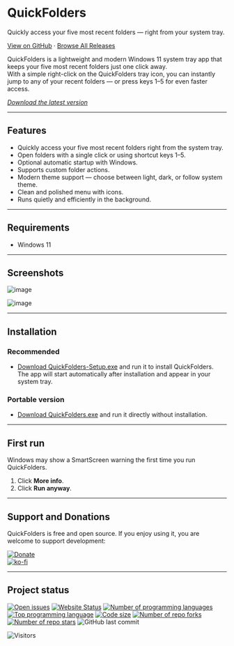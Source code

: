 # QuickFolders

Quickly access your five most recent folders — right from your system tray.

[View on GitHub](https://github.com/voltura/QuickFolders) · [Browse All Releases](https://github.com/voltura/QuickFolders/releases)

QuickFolders is a lightweight and modern Windows 11 system tray app that keeps your five most recent folders just one click away.  
With a simple right-click on the QuickFolders tray icon, you can instantly jump to any of your recent folders — or press keys 1–5 for even faster access.

[*Download the latest version*](https://github.com/voltura/QuickFolders/releases/latest/download/QuickFolders-Setup.exe)

---

## Features

- Quickly access your five most recent folders right from the system tray.
- Open folders with a single click or using shortcut keys 1–5.
- Optional automatic startup with Windows.
- Supports custom folder actions.
- Modern theme support — choose between light, dark, or follow system theme.
- Clean and polished menu with icons.
- Runs quietly and efficiently in the background.

---

## Requirements

- Windows 11

---

## Screenshots

![image](https://github.com/user-attachments/assets/c14db383-e770-4866-91bc-4e331c5c9a2e)

![image](https://github.com/user-attachments/assets/51da9951-e30e-462c-ae8c-b5423e9a04c5)

---

## Installation

### Recommended

- [Download QuickFolders-Setup.exe](https://github.com/voltura/QuickFolders/releases/latest/download/QuickFolders-Setup.exe) and run it to install QuickFolders.  
The app will start automatically after installation and appear in your system tray.


### Portable version

- [Download QuickFolders.exe](https://github.com/voltura/QuickFolders/releases/latest/download/QuickFolders.exe) and run it directly without installation.

---

## First run

Windows may show a SmartScreen warning the first time you run QuickFolders.

1. Click **More info**.
2. Click **Run anyway**.

---

## Support and Donations

QuickFolders is free and open source. If you enjoy using it, you are welcome to support development:

[![Donate](https://img.shields.io/badge/donate_via-paypal_or_card-blue)](https://www.paypal.com/donate?hosted_button_id=7PN65YXN64DBG)  
[![ko-fi](https://ko-fi.com/img/githubbutton_sm.svg)](https://ko-fi.com/G2G74W5F8)

---

## Project status

[![Open issues](https://img.shields.io/github/issues/voltura/QuickFolders)](https://github.com/voltura/QuickFolders/issues)
[![Website Status](https://img.shields.io/website?url=https://voltura.github.io/QuickFolders/)]()
[![Number of programming languages](https://img.shields.io/github/languages/count/voltura/QuickFolders)]()
[![Top programming language](https://img.shields.io/github/languages/top/voltura/QuickFolders)]()
[![Code size](https://img.shields.io/github/languages/code-size/voltura/QuickFolders)]()
[![Number of repo forks](https://img.shields.io/github/forks/voltura/QuickFolders)]()
[![Number of repo stars](https://img.shields.io/github/stars/voltura/QuickFolders)]()
![GitHub last commit](https://img.shields.io/github/last-commit/voltura/QuickFolders?color=red)

![Visitors](https://estruyf-github.azurewebsites.net/api/VisitorHit?user=volturaf&repo=QuickFolders&countColorcountColor&countColor=%235690f2)

